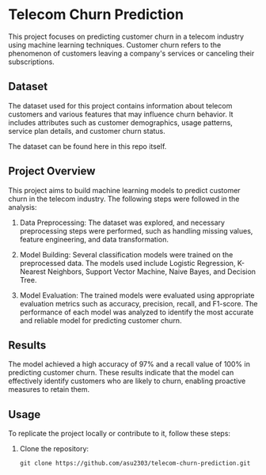 # Telecom Churn Prediction

This project focuses on predicting customer churn in a telecom industry using machine learning techniques. Customer churn refers to the phenomenon of customers leaving a company's services or canceling their subscriptions.

## Dataset

The dataset used for this project contains information about telecom customers and various features that may influence churn behavior. It includes attributes such as customer demographics, usage patterns, service plan details, and customer churn status.

The dataset can be found here in this repo itself.

## Project Overview

This project aims to build machine learning models to predict customer churn in the telecom industry. The following steps were followed in the analysis:

1. Data Preprocessing: The dataset was explored, and necessary preprocessing steps were performed, such as handling missing values, feature engineering, and data transformation.

2. Model Building: Several classification models were trained on the preprocessed data. The models used include Logistic Regression, K-Nearest Neighbors, Support Vector Machine, Naive Bayes, and Decision Tree.

3. Model Evaluation: The trained models were evaluated using appropriate evaluation metrics such as accuracy, precision, recall, and F1-score. The performance of each model was analyzed to identify the most accurate and reliable model for predicting customer churn.

## Results

The model achieved a high accuracy of 97% and a recall value of 100% in predicting customer churn. These results indicate that the model can effectively identify customers who are likely to churn, enabling proactive measures to retain them.

## Usage

To replicate the project locally or contribute to it, follow these steps:

1. Clone the repository:

   ```shell
   git clone https://github.com/asu2303/telecom-churn-prediction.git
